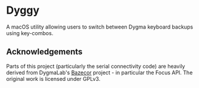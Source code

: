 # Dyggy

A macOS utility allowing users to switch between Dygma keyboard backups using key-combos.

## Acknowledgements

Parts of this project (particularly the serial connectivity code) are heavily derived from DygmaLab's [Bazecor](https://github.com/DygmaLab/Bazecor) project - in particular the Focus API. The original work is licensed under GPLv3.
